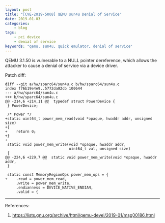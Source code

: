 ```yaml
---
layout: post
title: "[CVE-2019-5008] QEMU sun4u Denial of Service"
date: 2019-01-03
categories:
    - blog
tags:
    - pci device
    - denial of service
keywords: "qemu, sun4u, quick emulator, denial of service"
---
```


QEMU 3.1.50 is vulnerable to a NULL pointer dereference, which allows the attacker to cause a denial of service via a device driver.

Patch diff:
```
diff --git a/hw/sparc64/sun4u.c b/hw/sparc64/sun4u.c
index f76b19e4e9..5772da02cb 100644
--- a/hw/sparc64/sun4u.c
+++ b/hw/sparc64/sun4u.c
@@ -214,6 +214,11 @@  typedef struct PowerDevice {
 } PowerDevice;

 /* Power */
+static uint64_t power_mem_read(void *opaque, hwaddr addr, unsigned size)
+{
+    return 0;
+}
+
 static void power_mem_write(void *opaque, hwaddr addr,
                             uint64_t val, unsigned size)
 {
@@ -224,6 +229,7 @@  static void power_mem_write(void *opaque, hwaddr addr,
 }

 static const MemoryRegionOps power_mem_ops = {
+    .read = power_mem_read,
     .write = power_mem_write,
     .endianness = DEVICE_NATIVE_ENDIAN,
     .valid = {
```

---
References:
1. https://lists.gnu.org/archive/html/qemu-devel/2019-01/msg00186.html
